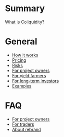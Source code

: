 # Summary

<!-- markdownlint-disable MD025 -->

[What is Coliquidity?](WhatIsColiquidity.md)

# General

- [How it works](HowItWorks.md)
- [Pricing](Pricing.md)
- [Risks](Risks.md)
- [For project owners](ForProjectOwners.md)
- [For yield farmers](ForYieldFarmers.md)
- [For long-term investors](ForLongTermInvestors.md)
- [Examples](Examples.md)

<!---
# $COLI token

- [Utility](ColiUtility.md)
- [Addresses](ColiAddresses.md)
- [How to buy?](ColiBuy.md)
-->

# FAQ

- [For project owners](faq/ForProjectOwners.md)
- [For traders](faq/ForTraders.md)
- [About rebrand](faq/Rebrand.md)
